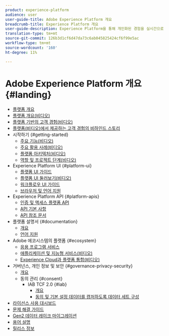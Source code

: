 ```yaml
---
product: experience-platform
audience: user
user-guide-title: Adobe Experience Platform 개요
breadcrumb-title: Experience Platform 개요
user-guide-description: Experience Platform을 통해 개인화된 경험을 실시간으로 고객에게 전달하는 방법을 살펴볼 수 있습니다.
translation-type: tm+mt
source-git-commit: 126b3d1cf6d47da73c6ab045825424cf6f99e5ac
workflow-type: tm+mt
source-wordcount: '160'
ht-degree: 11%

---
```



# Adobe Experience Platform 개요 {#landing}

* [플랫폼 개요](home.md)
* [플랫폼 개요(비디오)](video/platform-overview.md)
* [플랫폼 기반의 고객 경험(비디오)](video/customer-experience.md)
* [플랫폼(비디오)에서 제공하는 고객 경험의 비하인드 스토리](video/customer-experience-bts.md)
* 시작하기 {#getting-started}
   * [주요 기능(비디오)](video/key-capabilities.md)
   * [주요 활용 사례(비디오)](video/platform-use-cases.md)
   * [플랫폼 아키텍처(비디오)](video/platform-architecture.md)
   * [역할 및 프로젝트 단계(비디오)](video/roles-project-phases.md)
* Experience Platform UI {#platform-ui}
   * [플랫폼 UI 가이드](ui-guide.md)
   * [플랫폼 UI 둘러보기(비디오)](video/platform-ui.md)
   * [워크플로우 UI 가이드](workflows.md)
   * [브라우저 및 언어 지원](browser-language-support.md)
* Experience Platform API {#platform-apis}
   * [인증 및 액세스 플랫폼 API](api-authentication.md)
   * [API 기본 사항](api-fundamentals.md)
   * [API 참조 문서](http://www.adobe.com/go/platform-api-reference-en)
* 플랫폼 설명서 {#documentation}
   * [개요](documentation/overview.md)
   * [언어 지원](documentation/language-support.md)
* Adobe 에코시스템의 플랫폼 {#ecosystem}
   * [응용 프로그램 서비스](application-services.md)
   * [애플리케이션 및 지능형 서비스(비디오)](video/application-intelligent-services.md)
   * [Experience Cloud과 플랫폼 통합(비디오)](video/experience-cloud-integrations.md)
* 거버넌스, 개인 정보 및 보안 {#governance-privacy-security}
   * [개요](./governance-privacy-security/overview.md)
   * 동의 관리 {#consent}
      * IAB TCF 2.0 {#iab}
         * [개요](./governance-privacy-security/consent/iab/overview.md)
         * [동의 및 기본 설정 데이터를 캡처하도록 데이터 세트 구성](./governance-privacy-security/consent/iab/dataset.md)
* [라이선스 사용 대시보드](license-usage-dashboard.md)
* [문제 해결 가이드](troubleshooting.md)
* [Gen2 데이터 레이크 마이그레이션](adls2-gen2-migration.md)
* [용어 설명](glossary.md)
* [릴리스 정보](https://www.adobe.com/go/platform-release-notes-en)